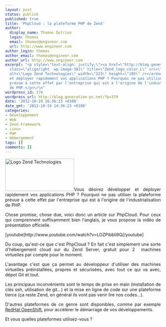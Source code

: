 ```yaml
---
layout: post
status: publish
published: true
title: 'PhpCloud : la plateforme PHP de Zend'
author:
  display_name: Thomas Dutrion
  login: thomas
  email: thomas@engineor.com
  url: http://www.engineor.com
author_login: thomas
author_email: thomas@engineor.com
author_url: http://www.engineor.com
excerpt: "<p style=\"text-align: justify;\"><a href=\"http://blog.generation-pc.net/wp-content/uploads/2012/10/Zend_logo_color_L1.png\"><img
  class=\"alignright  wp-image-381\" title=\"Zend_logo_color_L\" src=\"http://blog.generation-pc.net/wp-content/uploads/2012/10/Zend_logo_color_L1.png\"
  alt=\"Logo Zend Technologies\" width=\"223\" height=\"105\" /></a>Vous désirez développer
  et déployer rapidement vos applications PHP ? Pourquoi ne pas utiliser la plateforme
  prévue à cette effet par l'entreprise qui est à l'origine de l'industrialisation
  de PHP.</p>\r\n"
wordpress_id: 379
wordpress_url: http://blog.generation-pc.net/?p=379
date: '2012-10-19 16:36:23 +0100'
date_gmt: '2012-10-19 14:36:23 +0100'
categories:
- Développement
- Web
- Zend Framework
- Linux
- PHP
- Hébergement
tags: []
comments: []
---
```

<p style="text-align: justify;"><a href="http://blog.generation-pc.net/wp-content/uploads/2012/10/Zend_logo_color_L1.png"><img class="alignright  wp-image-381" title="Zend_logo_color_L" src="http://blog.generation-pc.net/wp-content/uploads/2012/10/Zend_logo_color_L1.png" alt="Logo Zend Technologies" width="223" height="105" /></a>Vous désirez développer et déployer rapidement vos applications PHP ? Pourquoi ne pas utiliser la plateforme prévue à cette effet par l'entreprise qui est à l'origine de l'industrialisation de PHP.</p>
<p><a id="more"></a><a id="more-379"></a></p>
<p style="text-align: justify;">Chose promise, chose due, voici donc un article sur PhpCloud. Pour ceux qui comprennent suffisamment bien l'anglais, je vous propose la vidéo de présentation officielle.</p>
<p style="text-align: justify;">[youtube]http://www.youtube.com/watch?v=LOZPibbli9Q[/youtube]</p>
<p style="text-align: justify;">Du coup, qu'est-ce que c'est PhpCloud ? En fait c'est simplement une sorte d'hébergement cloud sur du Zend Server, gratuit pour 2  machines virtuelles par compte pour le moment.</p>
<p style="text-align: justify;">L'avantage c'est que ça permet au développeur d'utiliser des machines virtuelles préinstallées, propres et sécurisées, avec tout ce qui va avec, dépot Git et tout.</p>
<p style="text-align: justify;">Les principaux inconvénients sont le temps de prise en main (installation de clés ssh, utilisation de git...) et la mise en ligne de code sur une plateforme tierce (ça reste Zend, en général ils vont pas venir lire nos codes...).</p>
<p style="text-align: justify;">D'autres plateformes de ce genre sont disponibles, comme par exemple <a href="https://openshift.redhat.com/app/" target="_blank">RedHat OpenShift</a>, pour accélérer le démarrage de vos développements.</p>
<p style="text-align: justify;">Et vous quelles plateformes utilisez-vous ?</p>
